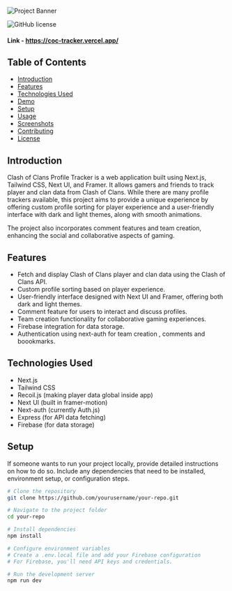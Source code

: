 ![Project Banner](https://user-images.githubusercontent.com/68379239/270390331-2d91111e-018c-46ed-b224-2f2df1d9bd92.jpg)

![GitHub license](https://img.shields.io/badge/license-MIT-blue.svg)

#### Link - https://coc-tracker.vercel.app/

## Table of Contents

- [Introduction](#introduction)
- [Features](#features)
- [Technologies Used](#technologies-used)
- [Demo](#demo)
- [Setup](#setup)
- [Usage](#usage)
- [Screenshots](#screenshots)
- [Contributing](#contributing)
- [License](#license)

## Introduction

Clash of Clans Profile Tracker is a web application built using Next.js, Tailwind CSS, Next UI, and Framer. It allows gamers and friends to track player and clan data from Clash of Clans. While there are many profile trackers available, this project aims to provide a unique experience by offering custom profile sorting for player experience and a user-friendly interface with dark and light themes, along with smooth animations.

The project also incorporates comment features and team creation, enhancing the social and collaborative aspects of gaming.

## Features

- Fetch and display Clash of Clans player and clan data using the Clash of Clans API.
- Custom profile sorting based on player experience.
- User-friendly interface designed with Next UI and Framer, offering both dark and light themes.
- Comment feature for users to interact and discuss profiles.
- Team creation functionality for collaborative gaming experiences.
- Firebase integration for data storage.
- Authentication using next-auth for team creation , comments and boookmarks. 

## Technologies Used

- Next.js
- Tailwind CSS
- Recoil.js (making player data global inside app)
- Next UI (built in framer-motion)
- Next-auth (currently Auth.js)
- Express (for API data fetching)
- Firebase (for data storage)

## Setup

If someone wants to run your project locally, provide detailed instructions on how to do so. Include any dependencies that need to be installed, environment setup, or configuration steps.

```bash
# Clone the repository
git clone https://github.com/yourusername/your-repo.git

# Navigate to the project folder
cd your-repo

# Install dependencies
npm install

# Configure environment variables
# Create a .env.local file and add your Firebase configuration
# For Firebase, you'll need API keys and credentials.

# Run the development server
npm run dev
```

